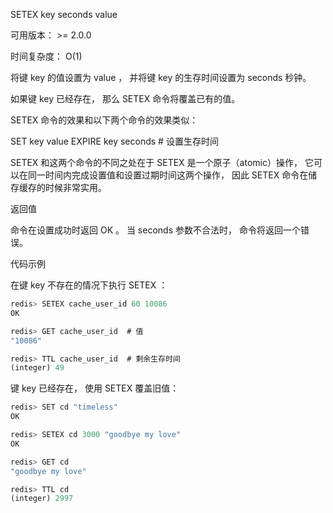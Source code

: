 SETEX key seconds value

可用版本： >= 2.0.0

时间复杂度： O(1)

将键 key 的值设置为 value ， 并将键 key 的生存时间设置为 seconds 秒钟。

如果键 key 已经存在， 那么 SETEX 命令将覆盖已有的值。

SETEX 命令的效果和以下两个命令的效果类似：

SET key value
EXPIRE key seconds  # 设置生存时间


SETEX 和这两个命令的不同之处在于 SETEX 是一个原子（atomic）操作， 它可以在同一时间内完成设置值和设置过期时间这两个操作， 因此 SETEX 命令在储存缓存的时候非常实用。

返回值

命令在设置成功时返回 OK 。 当 seconds 参数不合法时， 命令将返回一个错误。

代码示例

在键 key 不存在的情况下执行 SETEX ：

```javascript
redis> SETEX cache_user_id 60 10086
OK

redis> GET cache_user_id  # 值
"10086"

redis> TTL cache_user_id  # 剩余生存时间
(integer) 49
```

键 key 已经存在， 使用 SETEX 覆盖旧值：

```javascript
redis> SET cd "timeless"
OK

redis> SETEX cd 3000 "goodbye my love"
OK

redis> GET cd
"goodbye my love"

redis> TTL cd
(integer) 2997
```

